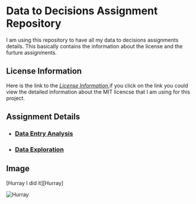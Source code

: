 # Data to Decisions Assignment Repository
I am using this repository to have all my data to decisions assignments details. This basically contains the information about the license and the furture assignments.

## License Information  
Here is the link to the [_License Information_](https://github.com/anitha1987/anithaD2D/blob/master/LICENSE),if you click on the link you could view the detailed information about the MIT licencse that I am using for this project.

## Assignment Details
* ### [**Data Entry Analysis**]() 
 
* ### [**Data Exploration**]()  

## Image

[Hurray I did it][Hurray]

![Hurray](http://images.clipartpanda.com/smiley-face-thumbs-up-smiley-face-and-thumbs-up.jpg)
